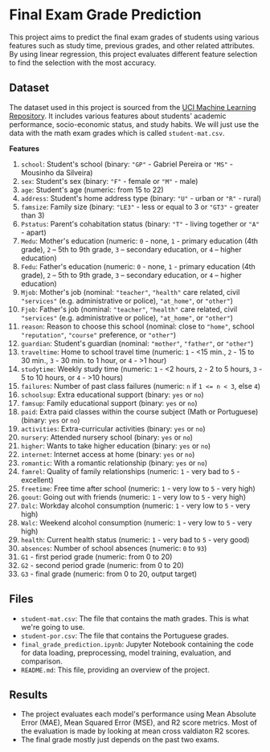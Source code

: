 # Final Exam Grade Prediction

This project aims to predict the final exam grades of students using various features such as study time, previous grades, and other related attributes. By using linear regression, this project evaluates different feature selection to find the selection with the most accuracy.

## Dataset

The dataset used in this project is sourced from the [UCI Machine Learning Repository](https://archive.ics.uci.edu/dataset/320/student+performance). It includes various features about students' academic performance, socio-economic status, and study habits. We will just use the data with the math exam grades which is called `student-mat.csv`.

**Features**

1. `school`: Student's school (binary: `"GP"` - Gabriel Pereira or `"MS"` - Mousinho da Silveira)
2. `sex`: Student's sex (binary: `"F"` - female or `"M"` - male)
3. `age`: Student's age (numeric: from 15 to 22)
4. `address`: Student's home address type (binary: `"U"` - urban or `"R"` - rural)
5. `famsize`: Family size (binary: `"LE3"` - less or equal to 3 or `"GT3"` - greater than 3)
6. `Pstatus`: Parent's cohabitation status (binary: `"T"` - living together or `"A"` - apart)
7. `Medu`: Mother's education (numeric: `0` - none, `1` - primary education (4th grade), `2` – 5th to 9th grade, `3` – secondary education, or `4` – higher education)
8. `Fedu`: Father's education (numeric: `0` - none, `1` - primary education (4th grade), `2` – 5th to 9th grade, `3` – secondary education, or `4` – higher education)
9. `Mjob`: Mother's job (nominal: `"teacher"`, `"health"` care related, civil `"services"` (e.g. administrative or police), `"at_home"`, or `"other"`)
10. `Fjob`: Father's job (nominal: `"teacher"`, `"health"` care related, civil `"services"` (e.g. administrative or police), `"at_home"`, or `"other"`)
11. `reason`: Reason to choose this school (nominal: close to `"home"`, school `"reputation"`, `"course"` preference, or `"other"`)
12. `guardian`: Student's guardian (nominal: `"mother"`, `"father"`, or `"other"`)
13. `traveltime`: Home to school travel time (numeric: `1` - <15 min., `2` - 15 to 30 min., `3` - 30 min. to 1 hour, or `4` - >1 hour)
14. `studytime`: Weekly study time (numeric: `1` - <2 hours, `2` - 2 to 5 hours, `3` - 5 to 10 hours, or `4` - >10 hours)
15. `failures`: Number of past class failures (numeric: `n` if `1 <= n < 3`, else `4`)
16. `schoolsup`: Extra educational support (binary: `yes` or `no`)
17. `famsup`: Family educational support (binary: `yes` or `no`)
18. `paid`: Extra paid classes within the course subject (Math or Portuguese) (binary: `yes` or `no`)
19. `activities`: Extra-curricular activities (binary: `yes` or `no`)
20. `nursery`: Attended nursery school (binary: `yes` or `no`)
21. `higher`: Wants to take higher education (binary: `yes` or `no`)
22. `internet`: Internet access at home (binary: `yes` or `no`)
23. `romantic`: With a romantic relationship (binary: `yes` or `no`)
24. `famrel`: Quality of family relationships (numeric: `1` - very bad to `5` - excellent)
25. `freetime`: Free time after school (numeric: `1` - very low to `5` - very high)
26. `goout`: Going out with friends (numeric: `1` - very low to `5` - very high)
27. `Dalc`: Workday alcohol consumption (numeric: `1` - very low to `5` - very high)
28. `Walc`: Weekend alcohol consumption (numeric: `1` - very low to `5` - very high)
29. `health`: Current health status (numeric: `1` - very bad to `5` - very good)
30. `absences`: Number of school absences (numeric: `0` to `93`)
31. `G1` - first period grade (numeric: from 0 to 20)
31. `G2` - second period grade (numeric: from 0 to 20)
32. `G3` - final grade (numeric: from 0 to 20, output target)


## Files

- `student-mat.csv`: The file that contains the math grades. This is what we're going to use.
- `student-por.csv`: The file that contains the Portuguese grades.
- `final_grade_prediction.ipynb`: Jupyter Notebook containing the code for data loading, preprocessing, model training, evaluation, and comparison.
- `README.md`: This file, providing an overview of the project.

## Results
- The project evaluates each model's performance using Mean Absolute Error (MAE), Mean Squared Error (MSE), and R2 score metrics. Most of the evaluation is made by looking at mean cross valdiaton R2 scores.
- The final grade mostly just depends on the past two exams.
